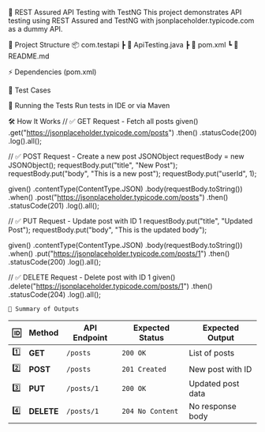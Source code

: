 📌 REST Assured API Testing with TestNG
This project demonstrates API testing using REST Assured and TestNG with jsonplaceholder.typicode.com as a dummy API.

📂 Project Structure
📦 com.testapi
 ┣ 📜 ApiTesting.java
 ┣ 📜 pom.xml
 ┗ 📜 README.md

⚡ Dependencies (pom.xml)

📝 Test Cases

🚀 Running the Tests
Run tests in IDE or via Maven

🛠 How It Works
// ✅ GET Request - Fetch all posts
given()
    .get("https://jsonplaceholder.typicode.com/posts")
    .then()
    .statusCode(200)
    .log().all();

// ✅ POST Request - Create a new post
JSONObject requestBody = new JSONObject();
requestBody.put("title", "New Post");
requestBody.put("body", "This is a new post");
requestBody.put("userId", 1);

given()
    .contentType(ContentType.JSON)
    .body(requestBody.toString())
    .when()
    .post("https://jsonplaceholder.typicode.com/posts")
    .then()
    .statusCode(201)
    .log().all();

// ✅ PUT Request - Update post with ID 1
requestBody.put("title", "Updated Post");
requestBody.put("body", "This is the updated body");

given()
    .contentType(ContentType.JSON)
    .body(requestBody.toString())
    .when()
    .put("https://jsonplaceholder.typicode.com/posts/1")
    .then()
    .statusCode(200)
    .log().all();

// ✅ DELETE Request - Delete post with ID 1
given()
    .delete("https://jsonplaceholder.typicode.com/posts/1")
    .then()
    .statusCode(204)
    .log().all();

    🔹 Summary of Outputs
| 🆔  | Method  | API Endpoint | Expected Status | Expected Output |
|----|--------|--------------|----------------|----------------|
| 1️⃣  | **GET**  | `/posts`    | `200 OK`       | List of posts |
| 2️⃣  | **POST** | `/posts`    | `201 Created`  | New post with ID |
| 3️⃣  | **PUT**  | `/posts/1`  | `200 OK`       | Updated post data |
| 4️⃣  | **DELETE** | `/posts/1` | `204 No Content` | No response body |






    
